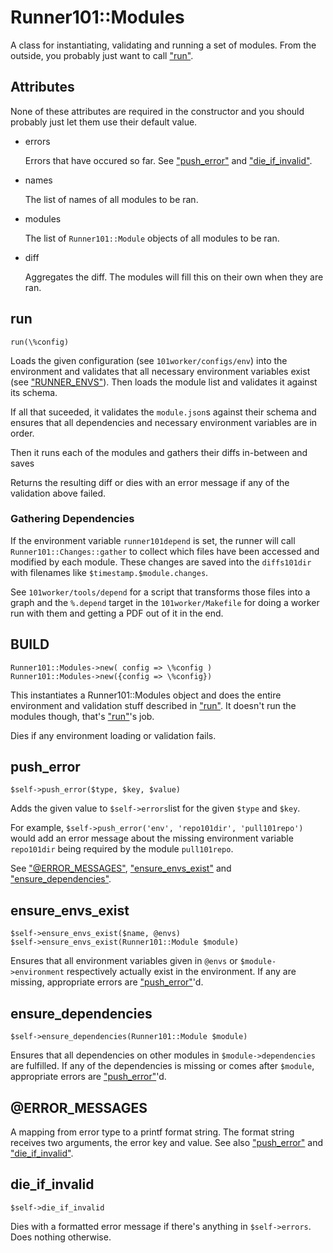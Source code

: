 # Runner101::Modules

A class for instantiating, validating and running a set of modules. From the
outside, you probably just want to call ["run"](#run).

## Attributes

None of these attributes are required in the constructor and you should
probably just let them use their default value.

- errors

    Errors that have occured so far. See ["push\_error"](#push_error) and ["die\_if\_invalid"](#die_if_invalid).

- names

    The list of names of all modules to be ran.

- modules

    The list of `Runner101::Module` objects of all modules to be ran.

- diff

    Aggregates the diff. The modules will fill this on their own when they are ran.

## run

    run(\%config)

Loads the given configuration (see `101worker/configs/env`) into the
environment and validates that all necessary environment variables exist (see
["RUNNER\_ENVS"](#runner_envs)). Then loads the module list and validates it against its
schema.

If all that suceeded, it validates the `module.json`s against their schema and
ensures that all dependencies and necessary environment variables are in order.

Then it runs each of the modules and gathers their diffs in-between and saves

Returns the resulting diff or dies with an error message if any of the
validation above failed.

### Gathering Dependencies

If the environment variable `runner101depend` is set, the runner will call
`Runner101::Changes::gather` to collect which files have been accessed and
modified by each module. These changes are saved into the `diffs101dir`
with filenames like `$timestamp.$module.changes`.

See `101worker/tools/depend` for a script that transforms those files into a
graph and the `%.depend` target in the `101worker/Makefile` for doing a
worker run with them and getting a PDF out of it in the end.

## BUILD

    Runner101::Modules->new( config => \%config )
    Runner101::Modules->new({config => \%config})

This instantiates a Runner101::Modules object and does the entire environment
and validation stuff described in ["run"](#run). It doesn't run the modules though,
that's ["run"](#run)'s job.

Dies if any environment loading or validation fails.

## push\_error

    $self->push_error($type, $key, $value)

Adds the given value to `$self->errors`list for the given `$type` and
`$key`.

For example, `$self->push_error('env', 'repo101dir', 'pull101repo')`
would add an error message about the missing  environment variable
`repo101dir` being required by the module `pull101repo`.

See ["@ERROR\_MESSAGES"](#error_messages), ["ensure\_envs\_exist"](#ensure_envs_exist) and ["ensure\_dependencies"](#ensure_dependencies).

## ensure\_envs\_exist

    $self->ensure_envs_exist($name, @envs)
    $self->ensure_envs_exist(Runner101::Module $module)

Ensures that all environment variables given in `@envs` or
`$module->environment` respectively actually exist in the environment. If
any are missing, appropriate errors are ["push\_error"](#push_error)'d.

## ensure\_dependencies

    $self->ensure_dependencies(Runner101::Module $module)

Ensures that all dependencies on other modules in `$module->dependencies`
are fulfilled. If any of the dependencies is missing or comes after `$module`,
appropriate errors are ["push\_error"](#push_error)'d.

## @ERROR\_MESSAGES

A mapping from error type to a printf format string. The format string receives
two arguments, the error key and value. See also ["push\_error"](#push_error) and
["die\_if\_invalid"](#die_if_invalid).

## die\_if\_invalid

    $self->die_if_invalid

Dies with a formatted error message if there's anything in
`$self->errors`. Does nothing otherwise.

